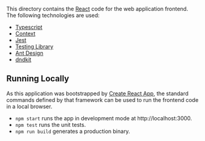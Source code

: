 This directory contains the [React](https://react.dev/) code for the web application frontend.  The following technologies are used:

* [Typescript](https://www.typescriptlang.org/)
* [Context](https://react.dev/learn/passing-data-deeply-with-context)
* [Jest](https://jestjs.io/docs/getting-started)
* [Testing Library](https://testing-library.com/docs/)
* [Ant Design](https://ant.design/)
* [dndkit](https://dndkit.com/)

## Running Locally

As this application was bootstrapped by [Create React App](https://create-react-app.dev/), the standard commands defined by that framework can be used to run the frontend code in a local browser.

* `npm start` runs the app in development mode at http://localhost:3000.
* `npm test` runs the unit tests.
* `npm run build` generates a production binary.